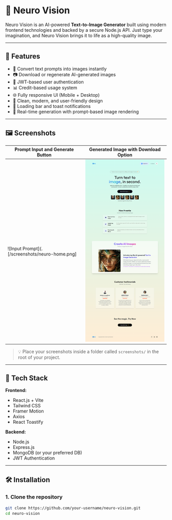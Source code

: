 # 🧠 Neuro Vision

Neuro Vision is an AI-powered **Text-to-Image Generator** built using modern frontend technologies and backed by a secure Node.js API. Just type your imagination, and Neuro Vision brings it to life as a high-quality image.

---

## 🚀 Features

- 📝 Convert text prompts into images instantly
- 📷 Download or regenerate AI-generated images
- 🔐 JWT-based user authentication
- 📊 Credit-based usage system
- 🌐 Fully responsive UI (Mobile + Desktop)
- 🎨 Clean, modern, and user-friendly design
- 🔁 Loading bar and toast notifications
- 🧠 Real-time generation with prompt-based image rendering

---

## 🖼️ Screenshots

| Prompt Input and Generate Button | Generated Image with Download Option |
|----------------------------------|--------------------------------------|
| ![Input Prompt](.[/screenshots/neuro-home.png] | ![Generated Result](./screenshots/neuro-home.png) |

> 💡 Place your screenshots inside a folder called `screenshots/` in the root of your project.

---

## 🧪 Tech Stack

**Frontend:**
- React.js + Vite
- Tailwind CSS
- Framer Motion
- Axios
- React Toastify

**Backend:**
- Node.js
- Express.js
- MongoDB (or your preferred DB)
- JWT Authentication

---

## 🛠️ Installation

### 1. Clone the repository

```bash
git clone https://github.com/your-username/neuro-vision.git
cd neuro-vision
